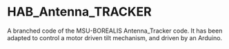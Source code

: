 # HAB_Antenna_TRACKER
A branched code of the MSU-BOREALIS Antenna_Tracker code. It has been adapted to control a motor driven tilt mechanism, and driven by an Arduino.
